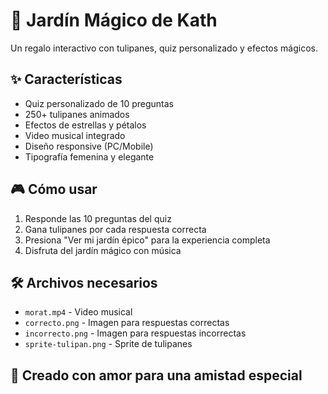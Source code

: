 # 🌷 Jardín Mágico de Kath

Un regalo interactivo con tulipanes, quiz personalizado y efectos mágicos.

## ✨ Características
- Quiz personalizado de 10 preguntas
- 250+ tulipanes animados
- Efectos de estrellas y pétalos
- Video musical integrado
- Diseño responsive (PC/Mobile)
- Tipografía femenina y elegante

## 🎮 Cómo usar
1. Responde las 10 preguntas del quiz
2. Gana tulipanes por cada respuesta correcta
3. Presiona "Ver mi jardín épico" para la experiencia completa
4. Disfruta del jardín mágico con música

## 🛠️ Archivos necesarios
- `morat.mp4` - Video musical
- `correcto.png` - Imagen para respuestas correctas
- `incorrecto.png` - Imagen para respuestas incorrectas
- `sprite-tulipan.png` - Sprite de tulipanes

## 💖 Creado con amor para una amistad especial